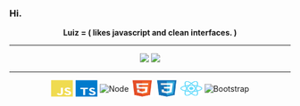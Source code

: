 ### Hi.


<div align="center">
  
  <p><strong> Luiz = ( likes javascript and clean interfaces. ) </strong></p>
  <hr size="2"/>
  <img height="130cm" src="https://github-readme-stats.vercel.app/api?username=obrientatsuya&show_icons=true&theme=tokyonight&include_all_commits=true&count_private=true"/>
  <img height="130cm" src="https://github-readme-stats.vercel.app/api/top-langs/?username=obrientatsuya&layout=compact&langs_count=7&theme=tokyonight"/>
</div>

  <hr size="2"/>


<div align="center">

  <img align="center" alt="Js" height="30" width="40" src="https://raw.githubusercontent.com/devicons/devicon/master/icons/javascript/javascript-plain.svg">
  <img align="center" alt="Ts" height="30" width="40" src="https://raw.githubusercontent.com/devicons/devicon/master/icons/typescript/typescript-plain.svg">
  <img align="center" alt="Node" height="30" width="40" src="https://cdn.jsdelivr.net/gh/devicons/devicon/icons/nodejs/nodejs-original.svg">
  <img align="center" alt="HTML" height="30" width="40" src="https://raw.githubusercontent.com/devicons/devicon/master/icons/html5/html5-original.svg">
  <img align="center" alt="CSS" height="30" width="40" src="https://raw.githubusercontent.com/devicons/devicon/master/icons/css3/css3-original.svg">
  <img align="center" alt="React" height="30" width="40" src="https://raw.githubusercontent.com/devicons/devicon/master/icons/react/react-original.svg">
  <img align="center" alt="Bootstrap" height="30" width="40" src="https://cdn.jsdelivr.net/gh/devicons/devicon/icons/bootstrap/bootstrap-plain-wordmark.svg">
</div>
